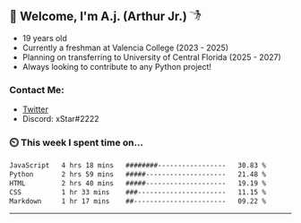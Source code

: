 ## 👋 Welcome, I'm A.j. (Arthur Jr.)    <img src="./assets/funny-dance.gif" height="20" width="20">


- 19 years old
- Currently a freshman at Valencia  College (2023 - 2025)
- Planning on transferring  to University of Central Florida (2025 - 2027)
- Always looking to contribute to any Python project!


### Contact Me:
- [Twitter](https://twitter.com/xStar2222)
- Discord: xStar#2222


### ⏲️ This week I spent time on...
<!--START_SECTION:waka-->

```text
JavaScript   4 hrs 18 mins   ########-----------------   30.83 %
Python       2 hrs 59 mins   #####--------------------   21.48 %
HTML         2 hrs 40 mins   #####--------------------   19.19 %
CSS          1 hr 33 mins    ###----------------------   11.15 %
Markdown     1 hr 17 mins    ##-----------------------   09.22 %
```

<!--END_SECTION:waka-->

-------
